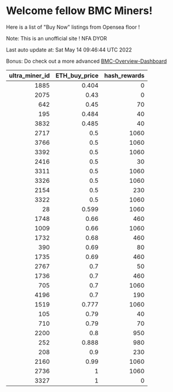 # Welcome fellow BMC Miners!
Here is a list of "Buy Now" listings from Opensea floor !

Note: This is an unofficial site ! NFA DYOR

Last auto update at: Sat May 14 09:46:44 UTC 2022

Bonus: Do check out a more advanced [BMC-Overview-Dashboard](https://dune.com/defifunk/BMC-Overview-Dashboard)


|   ultra_miner_id |   ETH_buy_price |   hash_rewards |
|-----------------:|----------------:|---------------:|
|             1885 |           0.404 |              0 |
|             2075 |           0.43  |              0 |
|              642 |           0.45  |             70 |
|              195 |           0.484 |             40 |
|             3832 |           0.485 |             40 |
|             2717 |           0.5   |           1060 |
|             3766 |           0.5   |           1060 |
|             3392 |           0.5   |           1060 |
|             2416 |           0.5   |             30 |
|             3311 |           0.5   |           1060 |
|             3326 |           0.5   |           1060 |
|             2154 |           0.5   |            230 |
|             3322 |           0.5   |           1060 |
|               28 |           0.599 |           1060 |
|             1748 |           0.66  |            460 |
|             1009 |           0.66  |           1060 |
|             1732 |           0.68  |            460 |
|              390 |           0.69  |             80 |
|             1735 |           0.69  |            460 |
|             2767 |           0.7   |             50 |
|             1736 |           0.7   |            460 |
|              705 |           0.7   |           1060 |
|             4196 |           0.7   |            190 |
|             1519 |           0.777 |           1060 |
|              105 |           0.79  |             40 |
|              710 |           0.79  |             70 |
|             2200 |           0.8   |            950 |
|              252 |           0.888 |            980 |
|              208 |           0.9   |            230 |
|             2160 |           0.99  |           1060 |
|             2736 |           1     |           1060 |
|             3327 |           1     |              0 |